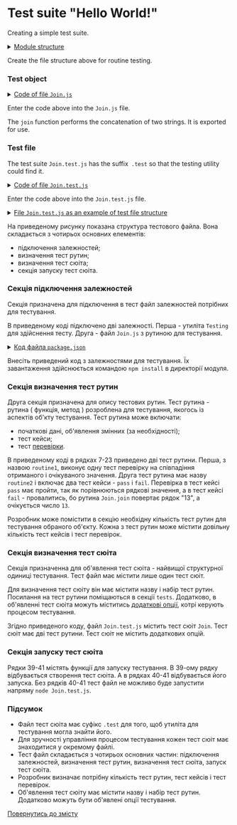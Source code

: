 # Test suite "Hello World!"

Creating a simple test suite.

<details>
  <summary><u>Module structure</u></summary>

```
testHello
    ├── Join.js
    ├── Join.test.js    
    └── package.json

```

</details>

Create the file structure above for routine testing.

### Test object

<details>
    <summary><u>Code of file <code>Join.js</code></u></summary>

```js    
module.exports.join = function( a, b )
{
  return String( a ) + String( b );
}

```

</details>

Enter the code above into the `Join.js` file.

The `join` function performs the concatenation of two strings. It is exported for use.

### Test file

The test suite `Join.test.js` has the suffix` .test` so that the testing utility could find it.

<details>
    <summary><u>Code of file <code>Join.test.js</code></u></summary>

```JavaScript    

let _ = require( 'wTesting' );
let Join = require( './Join.js' );

//

function routine1( test )
{
  test.identical( Join.join( 'Hello ', 'world!' ), 'Hello world!' );
}

//

function routine2( test )
{

  test.case = 'pass';
  test.identical( Join.join( 1, 3 ), '13' );

  test.case = 'fail';
  test.identical( Join.join( 1, 3 ), 13 );

}

//

var Self =
{
  name : 'Join',
  tests :
  {
    routine1,
    routine2,
  }
}

//

Self = wTestSuite( Self );
if( typeof module !== 'undefined' && !module.parent )
wTester.test( Self.name );

```

</details>

Enter the code above into the `Join.test.js` file.

<details>
    <summary><u>File <code>Join.test.js</code> as an example of test file structure</u></summary>

![join.test.png](../../images/join.test.png)

</details>

На приведеному рисунку показана структура тестового файла. Вона складається з чотирьох основних елементів:
- підключення залежностей;
- визначення тест рутин;
- визначення тест сюіта;
- секція запуску тест сюіта.

### Секція підключення залежностей

Секція призначена для підключення в тест файл залежностей потрібних для тестування.

В приведеному коді підключено дві залежності. Перша - утиліта `Testing` для здійснення тесту. Друга - файл `Join.js` з рутиною для тестування.

<details>
    <summary><u>Код файла <code>package.json</code></u></summary>

```json    
{
  "dependencies": {
    "wTesting": ""
  }
}

```

</details>

Внесіть приведений код з залежностями для тестування. Їх завантаження здійснюється командою `npm install` в директорії модуля.

### Секція визначення тест рутин

Друга секція призначена для опису тестових рутин. Тест рутина - рутина ( функція, метод ) розроблена для тестування, якогось із аспектів об'кту тестування. Тест рутина може включати:
- початкові дані, об'явлення змінних (за необхідності);
- тест кейси;
- тест [перевірки](../TestCheck.md).

В приведеному коді в рядках 7-23 приведено дві тест рутини. Перша, з назвою `routine1`, виконує одну тест перевірку на співпадіння отриманого і очікуваного значення. Друга тест рутина має назву `routine2` і включає два тест кейси - `pass` i `fail`. Перевірка в тест кейсі `pass` має пройти, так як порівнюються рядкові значення, а в тест кейсі `fail` - провалитись, бо рутина `Join.join` повертає рядок "13", а очікується число `13`.

Розробник може помістити в секцію необхідну кількість тест рутин для тестування обраного об'єкту. Кожна з тест рутин може містити довільну кількість тест кейсів і тест перевірок.

### Секція визначення тест сюіта

Секція призначенна для об'явлення тест сюіта - найвищої структурної одиниці тестування. Тест файл має містити лише один тест сюіт.

Для визначення тест сюіту він має містити назву і набір тест рутин. Посилання на тест рутини поміщаються в секції `tests`. Додатково, в об'явленні тест сюіта можуть міститись [додаткові опції](TestOptions.md), котрі керують процесом тестування.

Згідно приведеного коду, файл `Join.test.js` містить тест сюіт `Join`. Тест сюіт має дві тест рутини. Тест сюіт не містить додаткових опцій.

### Cекція запуску тест сюіта

Рядки 39-41 містять функції для запуску тестування.
В 39-ому рядку відбувається створення тест сюіта. А в рядках 40-41 відбувається його запуска. Без рядків 40-41 тест файл не можливо буде запустити напряму `node Join.test.js`.

### Підсумок

- Файл тест сюіта має суфікс `.test` для того, щоб утиліта для тестування могла знайти його.
- Для зручності управління процесом тестування кожен тест сюіт має знаходитися у окремому файлі.
- Тест файл складається з чотирьох основних частин: підключення залежностей, визначення тест рутин, визначення тест сюіта, запуск тест сюіта.
- Розробник визначає потрібну кількість тест рутин, тест кейсів і тест перевірок.
- Об'явлення тест сюіту має містити назву і набір тест рутин. Додатково можуть бути об'явлені опції тестування.

[Повернутись до змісту](../README.md#Туторіали)
